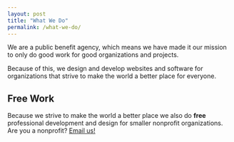 ```yaml
---
layout: post
title: "What We Do"
permalink: /what-we-do/
---
```

<p>We are a public benefit agency, which means we ​have made it our mission to only do good work for good organizations and projects.</p>
<p>Because of this, we design and develop websites and software for organizations that strive to make the world a better place for everyone.</p>
<h2>Free Work</h2>
<p>Because we strive to make the world a better place we also do <strong>free</strong> professional development and design for smaller nonprofit organizations. Are you a nonprofit? <a href="macleod@ideadrops.xyz">Email us!</a>
</div>
